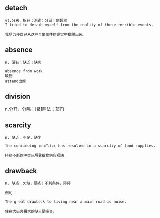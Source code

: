 ## detach
```
vt.分离，拆开；派遣；分派；使超然
I tried to detach myself from the reality of these terrible events.

我尽力使自己从这些可怕事件的现实中摆脱出来。
```

## absence
```
n. 没有；缺乏；缺席

absence from work
缺勤
attend出席
```


## division
n.分开，分隔；[数]除法；部门

## scarcity
```
n. 缺乏，不足，缺少

The continuing conflict has resulted in a scarcity of food supplies.

持续不断的冲突已导致粮食供应短缺
```
## drawback
```
n. 缺点，欠缺，弱点；不利条件，障碍

例句

The great drawback to living near a main road is noise.

住在大街旁最大的缺点是噪音。
```